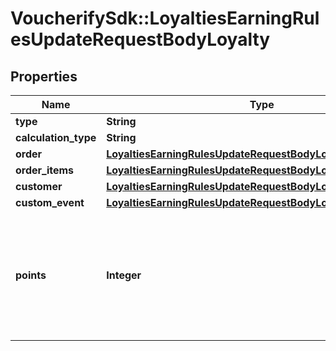 # VoucherifySdk::LoyaltiesEarningRulesUpdateRequestBodyLoyalty

## Properties

| Name | Type | Description | Notes |
| ---- | ---- | ----------- | ----- |
| **type** | **String** |  | [optional] |
| **calculation_type** | **String** |  | [optional] |
| **order** | [**LoyaltiesEarningRulesUpdateRequestBodyLoyaltyOrder**](LoyaltiesEarningRulesUpdateRequestBodyLoyaltyOrder.md) |  | [optional] |
| **order_items** | [**LoyaltiesEarningRulesUpdateRequestBodyLoyaltyOrderItems**](LoyaltiesEarningRulesUpdateRequestBodyLoyaltyOrderItems.md) |  | [optional] |
| **customer** | [**LoyaltiesEarningRulesUpdateRequestBodyLoyaltyCustomer**](LoyaltiesEarningRulesUpdateRequestBodyLoyaltyCustomer.md) |  | [optional] |
| **custom_event** | [**LoyaltiesEarningRulesUpdateRequestBodyLoyaltyCustomEvent**](LoyaltiesEarningRulesUpdateRequestBodyLoyaltyCustomEvent.md) |  | [optional] |
| **points** | **Integer** | Defines how the points will be added to the loyalty card. FIXED adds a fixed number of points. | [optional] |

